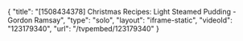 {
    "title": "[1508434378] Christmas Recipes: Light Steamed Pudding - Gordon Ramsay",
    "type": "solo",
    "layout": "iframe-static",
    "videoId": "123179340",
    "url": "\/tvpembed\/123179340"
}